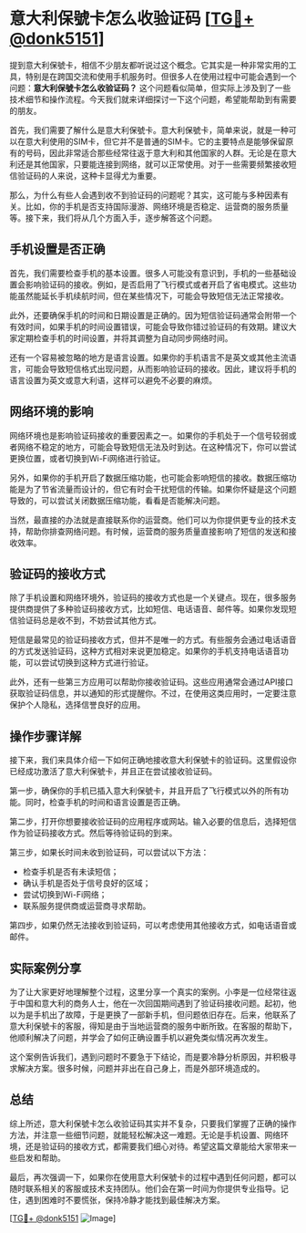 # 意大利保號卡怎么收验证码 [[TG💪+ @donk5151](https://t.me/s/donk5151)]

提到意大利保號卡，相信不少朋友都听说过这个概念。它其实是一种非常实用的工具，特别是在跨国交流和使用手机服务时。但很多人在使用过程中可能会遇到一个问题：**意大利保號卡怎么收验证码？** 这个问题看似简单，但实际上涉及到了一些技术细节和操作流程。今天我们就来详细探讨一下这个问题，希望能帮助到有需要的朋友。

首先，我们需要了解什么是意大利保號卡。意大利保號卡，简单来说，就是一种可以在意大利使用的SIM卡，但它并不是普通的SIM卡。它的主要特点是能够保留原有的号码，因此非常适合那些经常往返于意大利和其他国家的人群。无论是在意大利还是其他国家，只要能连接到网络，就可以正常使用。对于一些需要频繁接收短信验证码的人来说，这种卡显得尤为重要。

那么，为什么有些人会遇到收不到验证码的问题呢？其实，这可能与多种因素有关。比如，你的手机是否支持国际漫游、网络环境是否稳定、运营商的服务质量等。接下来，我们将从几个方面入手，逐步解答这个问题。

## 手机设置是否正确

首先，我们需要检查手机的基本设置。很多人可能没有意识到，手机的一些基础设置会影响验证码的接收。例如，是否启用了飞行模式或者开启了省电模式。这些功能虽然能延长手机续航时间，但在某些情况下，可能会导致短信无法正常接收。

此外，还要确保手机的时间和日期设置是正确的。因为短信验证码通常会附带一个有效时间，如果手机的时间设置错误，可能会导致你错过验证码的有效期。建议大家定期检查手机的时间设置，并将其调整为自动同步网络时间。

还有一个容易被忽略的地方是语言设置。如果你的手机语言不是英文或其他主流语言，可能会导致短信格式出现问题，从而影响验证码的接收。因此，建议将手机的语言设置为英文或意大利语，这样可以避免不必要的麻烦。

## 网络环境的影响

网络环境也是影响验证码接收的重要因素之一。如果你的手机处于一个信号较弱或者网络不稳定的地方，可能会导致短信无法及时到达。在这种情况下，你可以尝试更换位置，或者切换到Wi-Fi网络进行验证。

另外，如果你的手机开启了数据压缩功能，也可能会影响短信的接收。数据压缩功能是为了节省流量而设计的，但它有时会干扰短信的传输。如果你怀疑是这个问题导致的，可以尝试关闭数据压缩功能，看看是否能解决问题。

当然，最直接的办法就是直接联系你的运营商。他们可以为你提供更专业的技术支持，帮助你排查网络问题。有时候，运营商的服务质量直接影响了短信的发送和接收效率。

## 验证码的接收方式

除了手机设置和网络环境外，验证码的接收方式也是一个关键点。现在，很多服务提供商提供了多种验证码接收方式，比如短信、电话语音、邮件等。如果你发现短信验证码总是收不到，不妨尝试其他方式。

短信是最常见的验证码接收方式，但并不是唯一的方式。有些服务会通过电话语音的方式发送验证码，这种方式相对来说更加稳定。如果你的手机支持电话语音功能，可以尝试切换到这种方式进行验证。

此外，还有一些第三方应用可以帮助你接收验证码。这些应用通常会通过API接口获取验证码信息，并以通知的形式提醒你。不过，在使用这类应用时，一定要注意保护个人隐私，选择信誉良好的应用。

## 操作步骤详解

接下来，我们来具体介绍一下如何正确地接收意大利保號卡的验证码。这里假设你已经成功激活了意大利保號卡，并且正在尝试接收验证码。

第一步，确保你的手机已插入意大利保號卡，并且开启了飞行模式以外的所有功能。同时，检查手机的时间和语言设置是否正确。

第二步，打开你想要接收验证码的应用程序或网站。输入必要的信息后，选择短信作为验证码接收方式。然后等待验证码的到来。

第三步，如果长时间未收到验证码，可以尝试以下方法：
- 检查手机是否有未读短信；
- 确认手机是否处于信号良好的区域；
- 尝试切换到Wi-Fi网络；
- 联系服务提供商或运营商寻求帮助。

第四步，如果仍然无法接收到验证码，可以考虑使用其他接收方式，如电话语音或邮件。

## 实际案例分享

为了让大家更好地理解整个过程，这里分享一个真实的案例。小李是一位经常往返于中国和意大利的商务人士，他在一次回国期间遇到了验证码接收问题。起初，他以为是手机出了故障，于是更换了一部新手机，但问题依旧存在。后来，他联系了意大利保號卡的客服，得知是由于当地运营商的服务中断所致。在客服的帮助下，他顺利解决了问题，并学会了如何正确设置手机以避免类似情况再次发生。

这个案例告诉我们，遇到问题时不要急于下结论，而是要冷静分析原因，并积极寻求解决方案。很多时候，问题并非出在自己身上，而是外部环境造成的。

## 总结

综上所述，意大利保號卡怎么收验证码其实并不复杂，只要我们掌握了正确的操作方法，并注意一些细节问题，就能轻松解决这一难题。无论是手机设置、网络环境，还是验证码的接收方式，都需要我们细心对待。希望这篇文章能给大家带来一些启发和帮助。

最后，再次强调一下，如果你在使用意大利保號卡的过程中遇到任何问题，都可以随时联系相关的客服或技术支持团队。他们会在第一时间为你提供专业指导。记住，遇到困难时不要慌张，保持冷静才能找到最佳解决方案。

[[TG💪+ @donk5151](https://t.me/s/donk5151) ![Image](https://i.postimg.cc/rwNCRYN7/Snipaste-2025-04-30-17-27-05.png)]